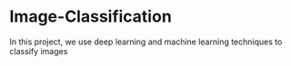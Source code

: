 # Image-Classification
In this project, we use deep learning and machine learning techniques to classify images
